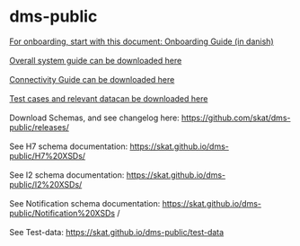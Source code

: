 # dms-public
[For onboarding, start with this document: Onboarding Guide (in danish)](https://github.com/skat/dms-public/raw/master/Onboarding%20Documents/OnboardingGuideToldsystemet.docx) <br/><br/>
[Overall system guide can be downloaded here](https://github.com/skat/dms-public/raw/master/Onboarding%20Documents/ImportH7SystemGuide.docx) <br/><br/>
[Connectivity Guide can be downloaded here](https://github.com/skat/dms-public/raw/master/Onboarding%20Documents/ConnectivityGuide.docx) <br/><br/>
[Test cases and relevant datacan be downloaded here](https://skat.github.io/dms-public/test-data) <br/><br/>
Download Schemas, and see changelog here: https://github.com/skat/dms-public/releases/ <br/><br/>
See H7 schema documentation: https://skat.github.io/dms-public/H7%20XSDs/ <br/><br/>
See I2 schema documentation: https://skat.github.io/dms-public/I2%20XSDs/ <br/><br/>
See Notification schema documentation: https://skat.github.io/dms-public/Notification%20XSDs / <br/><br/>
See Test-data: https://skat.github.io/dms-public/test-data
